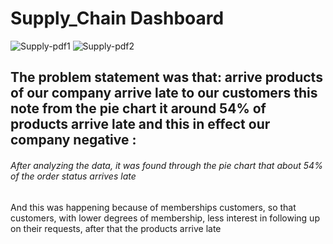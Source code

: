 # Supply_Chain Dashboard


![Supply-pdf1](https://user-images.githubusercontent.com/58599482/221362550-6db320c0-decc-48dd-a7ac-f5efc17dd290.png)
![Supply-pdf2](https://user-images.githubusercontent.com/58599482/221362559-4082fc15-4386-4212-97c9-9999d4af07ea.png)

## The problem statement was that: arrive products of our company arrive late to our customers this note from the pie chart it around 54% of products arrive late and this in effect our company negative :

###### After analyzing the data, it was found through the pie chart that about 54% of the order status arrives late 
And this was happening because of memberships customers, so that customers, with lower degrees of membership, less interest in following up on their requests, after that the products arrive late




